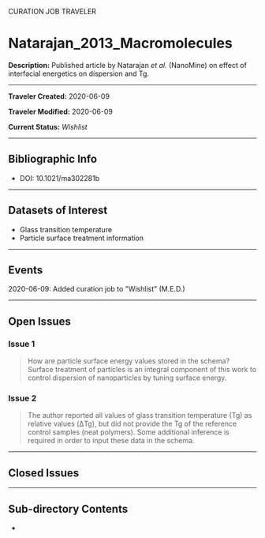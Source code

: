 CURATION JOB TRAVELER

# Natarajan_2013_Macromolecules

**Description:** Published article by Natarajan *et al.* (NanoMine) on effect of interfacial energetics on dispersion and Tg.

---

**Traveler Created:** 2020-06-09

**Traveler Modified:** 2020-06-09

**Current Status:** *Wishlist*

---

## Bibliographic Info

* DOI: 10.1021/ma302281b

---

## Datasets of Interest

* Glass transition temperature
* Particle surface treatment information

---

## Events

2020-06-09: Added curation job to "Wishlist" (M.E.D.)





---

## Open Issues

### Issue 1

> How are particle surface energy values stored in the schema? Surface treatment of particles is an integral component of this work to control dispersion of nanoparticles by tuning surface energy.

### Issue 2

> The author reported all values of glass transition temperature (Tg) as relative values (ΔTg), but did not provide the Tg of the reference control samples (neat polymers). Some additional inference is required in order to input these data in the schema.

---

## Closed Issues



---

## Sub-directory Contents

* 
